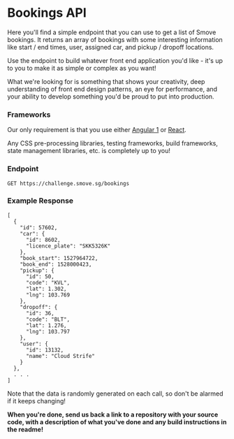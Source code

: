 # Bookings API
Here you'll find a simple endpoint that you can use to get a list of Smove bookings. It returns an array of bookings with some interesting information like start / end times, user, assigned car, and pickup / dropoff locations.

Use the endpoint to build whatever front end application you'd like - it's up to you to make it as simple or complex as you want!

What we're looking for is something that shows your creativity, deep understanding of front end design patterns, an eye for performance, and your ability to develop something you'd be proud to put into production.

### Frameworks

Our only requirement is that you use either [Angular 1](https://code.angularjs.org/1.5.0/docs/guide) or [React](https://reactjs.org/).

Any CSS pre-processing libraries, testing frameworks, build frameworks, state management libraries, etc. is completely up to you!

### Endpoint
```
GET https://challenge.smove.sg/bookings
```

### Example Response
```
[
  {
    "id": 57602,
    "car": {
      "id": 8602,
      "licence_plate": "SKK5326K"
    },
    "book_start": 1527964722,
    "book_end": 1528000423,
    "pickup": {
      "id": 50,
      "code": "KVL",
      "lat": 1.302,
      "lng": 103.769
    },
    "dropoff": {
      "id": 36,
      "code": "BLT",
      "lat": 1.276,
      "lng": 103.797
    },
    "user": {
      "id": 13132,
      "name": "Cloud Strife"
    }
  },
  . . .
]
```

Note that the data is randomly generated on each call, so don't be alarmed if it keeps changing!

**When you're done, send us back a link to a repository with your source code, with a description of what you've done and any build instructions in the readme!**
